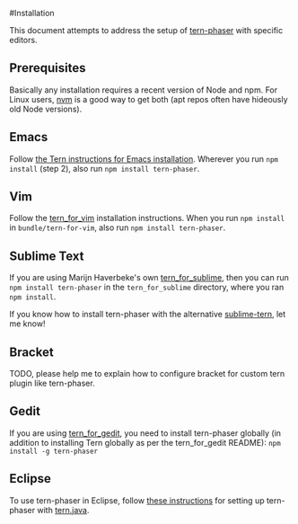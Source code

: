#Installation

This document attempts to address the setup of [tern-phaser](README.md) with
specific editors.

## Prerequisites

Basically any installation requires a recent version of Node and npm. For Linux
users, [nvm][nvm] is a good way to get both (apt repos often have hideously old
Node versions).

## Emacs

Follow [the Tern instructions for Emacs installation][emacs-install]. Wherever
you run `npm install` (step 2), also run `npm install tern-phaser`.

## Vim

Follow the [tern_for_vim][tern_for_vim] installation instructions. When you run
`npm install` in `bundle/tern-for-vim`, also run `npm install tern-phaser`.

## Sublime Text

If you are using Marijn Haverbeke's own [tern_for_sublime][tern_for_sublime],
then you can run `npm install tern-phaser` in the `tern_for_sublime` directory,
where you ran `npm install`.

If you know how to install tern-phaser with the alternative
[sublime-tern][sublime-tern-alt], let me know!

## Bracket

TODO, please help me to explain how to configure bracket for custom tern plugin like tern-phaser.

## Gedit

If you are using [tern_for_gedit][tern_for_gedit], you need to install
tern-phaser globally (in addition to installing Tern globally as per the
tern_for_gedit README): `npm install -g tern-phaser`

## Eclipse

To use tern-phaser in Eclipse, follow [these
instructions][eclipse-tern-phaser] for setting up tern-phaser with
[tern.java][tern-java].


[eclipse-tern-phaser]: https://github.com/angelozerr/tern.java/wiki/Tern-&-Phaser-support
[emacs-install]: http://ternjs.net/doc/manual.html#emacs
[nvm]: https://github.com/creationix/nvm
[sublime-tern-alt]: https://github.com/emmetio/sublime-tern
[tern-java]: https://github.com/angelozerr/tern.java
[tern_for_gedit]: https://github.com/Swatinem/tern_for_gedit
[tern_for_sublime]: https://github.com/marijnh/tern_for_sublime
[tern_for_vim]: https://github.com/marijnh/tern_for_vim
